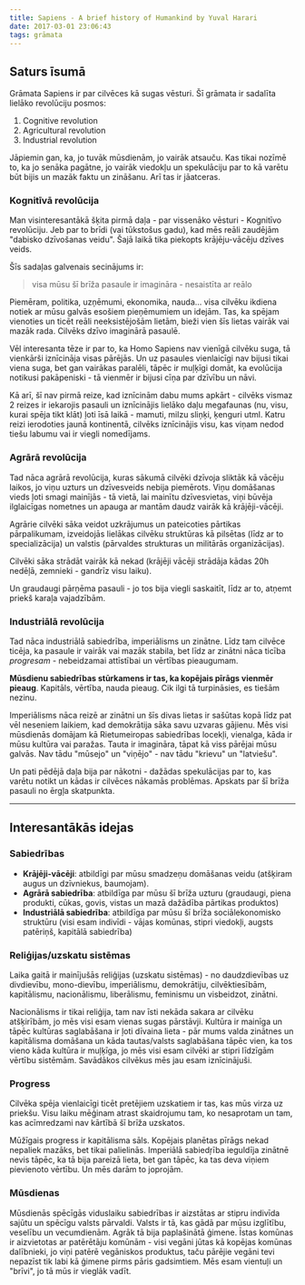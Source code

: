 ```yaml
---
title: Sapiens - A brief history of Humankind by Yuval Harari
date: 2017-03-01 23:06:43
tags: grāmata
---
```


## Saturs īsumā

Grāmata Sapiens ir par cilvēces kā sugas vēsturi. Šī grāmata ir sadalīta lielāko revolūciju posmos:
1. Cognitive revolution
2. Agricultural revolution
3. Industrial revolution

Jāpiemin gan, ka, jo tuvāk mūsdienām, jo vairāk atsauču. Kas tikai nozīmē to, ka jo senāka pagātne, jo vairāk viedokļu un spekulāciju par to kā varētu būt bijis un mazāk faktu un zināšanu. Arī tas ir jāatceras.

### Kognitīvā revolūcija

Man visinteresantākā šķita pirmā daļa - par vissenāko vēsturi - Kognitīvo revolūciju. Jeb par to brīdi (vai tūkstošus gadu), kad mēs reāli zaudējām "dabisko dzīvošanas veidu". Šajā laikā tika piekopts krājēju-vācēju dzīves veids.

Šīs sadaļas galvenais secinājums ir:
> visa mūsu šī brīža pasaule ir imagināra - nesaistīta ar reālo

Piemēram, politika, uzņēmumi, ekonomika, nauda... visa cilvēku ikdiena notiek ar mūsu galvās esošiem pieņēmumiem un idejām. Tas, ka spējam vienoties un ticēt reāli neeksistējošām lietām, bieži vien šīs lietas vairāk vai mazāk rada. Cilvēks dzīvo imaginārā pasaulē.

Vēl interesanta tēze ir par to, ka Homo Sapiens nav vienīgā cilvēku suga, tā vienkārši iznīcināja visas pārējās. Un uz pasaules vienlaicīgi nav bijusi tikai viena suga, bet gan vairākas paralēli, tāpēc ir muļķīgi domāt, ka evolūcija notikusi pakāpeniski - tā vienmēr ir bijusi cīņa par dzīvību un nāvi.

Kā arī, šī nav pirmā reize, kad iznīcinām dabu mums apkārt - cilvēks vismaz 2 reizes ir iekarojis pasauli un iznīcinājis lielāko daļu megafaunas (nu, visu, kurai spēja tikt klāt) ļoti īsā laikā - mamuti, milzu sliņķi, ķenguri utml. Katru reizi ierodoties jaunā kontinentā, cilvēks iznīcinājis visu, kas viņam nedod tiešu labumu vai ir viegli nomedījams.

### Agrārā revolūcija

Tad nāca agrārā revolūcija, kuras sākumā cilvēki dzīvoja sliktāk kā vācēju laikos, jo viņu uzturs un dzīvesveids nebija piemērots. Viņu domāšanas vieds ļoti smagi mainījās - tā vietā, lai mainītu dzīvesvietas, viņi būvēja ilglaicīgas nometnes un apauga ar mantām daudz vairāk kā krājēji-vācēji.

Agrārie cilvēki sāka veidot uzkrājumus un pateicoties pārtikas pārpalikumam, izveidojās lielākas cilvēku struktūras kā pilsētas (līdz ar to specializācija) un valstis (pārvaldes strukturas un militārās organizācijas).

Cilvēki sāka strādāt vairāk kā nekad (krājēji vācēji strādāja kādas 20h nedēļā, zemnieki - gandrīz visu laiku).

Un graudaugi pārņēma pasauli - jo tos bija viegli saskaitīt, līdz ar to, atņemt priekš karaļa vajadzībām.

### Industriālā revolūcija

Tad nāca industriālā sabiedrība, imperiālisms un zinātne. Līdz tam cilvēce ticēja, ka pasaule ir vairāk vai mazāk stabila, bet līdz ar zinātni nāca ticība *progresam* - nebeidzamai attīstībai un vērtības pieaugumam.

**Mūsdienu sabiedrības stūrkamens ir tas, ka kopējais pīrāgs vienmēr pieaug**. Kapitāls, vērtība, nauda pieaug. Cik ilgi tā turpināsies, es tiešām nezinu.

Imperiālisms nāca reizē ar zinātni un šīs divas lietas ir sašūtas kopā līdz pat vēl neseniem laikiem, kad demokrātija sāka savu uzvaras gājienu. Mēs visi mūsdienās domājam kā Rietumeiropas sabiedrības locekļi, vienalga, kāda ir mūsu kultūra vai paražas. Tauta ir imagināra, tāpat kā viss pārējai mūsu galvās. Nav tādu "mūsejo" un "viņējo" - nav tādu "krievu" un "latviešu".

Un pati pēdējā daļa bija par nākotni - dažādas spekulācijas par to, kas varētu notikt un kādas ir cilvēces nākamās problēmas. Apskats par šī brīža pasauli no ērgļa skatpunkta.

---

## Interesantākās idejas

### Sabiedrības
- **Krājēji-vācēji**: atbildīgi par mūsu smadzeņu domāšanas veidu (atšķiram augus un dzīvniekus, baumojam).
- **Agrārā sabiedrība**: atbildīga par mūsu šī brīža uzturu (graudaugi, piena produkti, cūkas, govis, vistas un mazā dažādība pārtikas produktos)
- **Industriālā sabiedrība**: atbildīga par mūsu šī brīža sociālekonomisko struktūru (visi esam indivīdi - vājas komūnas, stipri viedokļi, augsts patēriņš, kapitālā sabiedrība)

### Reliģijas/uzskatu sistēmas

Laika gaitā ir mainījušās reliģijas (uzskatu sistēmas) - no daudzdievības uz divdievību, mono-dievību, imperiālismu, demokrātiju, cilvēktiesībām, kapitālismu, nacionālismu, liberālismu, feminismu un visbeidzot, zinātni.

Nacionālisms ir tikai reliģija, tam nav īsti nekāda sakara ar cilvēku atšķirībām, jo mēs visi esam vienas sugas pārstāvji. Kultūra ir mainīga un tāpēc kultūras saglabāšana ir ļoti dīvaina lieta - pār mums valda zinātnes un kapitālisma domāšana un kāda tautas/valsts saglabāšana tāpēc vien, ka tos vieno kāda kultūra ir muļķīga, jo mēs visi esam cilvēki ar stipri līdzīgām vērtību sistēmām. Savādākos cilvēkus mēs jau esam iznīcinājuši.

### Progress

Cilvēka spēja vienlaicīgi ticēt pretējiem uzskatiem ir tas, kas mūs virza uz priekšu. Visu laiku mēģinam atrast skaidrojumu tam, ko nesaprotam un tam, kas acīmredzami nav kārtībā šī brīža uzskatos.

Mūžīgais progress ir kapitālisma sāls. Kopējais planētas pīrāgs nekad nepaliek mazāks, bet tikai palielinās. Imperiālā sabiedŗība ieguldīja zinātnē nevis tāpēc, ka tā bija pareizā lieta, bet gan tāpēc, ka tas deva viņiem pievienoto vērtību. Un mēs darām to joprojām.

### Mūsdienas

Mūsdienās spēcīgās viduslaiku sabiedrības ir aizstātas ar stipru indivīda sajūtu un spēcīgu valsts pārvaldi. Valsts ir tā, kas gādā par mūsu izglītību, veselību un vecumdienām. Agrāk tā bija paplašinātā ģimene. Īstas komūnas ir aizvietotas ar patērētāju komūnām - visi vegāni jūtas kā kopējas komūnas dalībnieki, jo viņi patērē vegāniskos produktus, taču pārējie vegāni tevi nepazīst tik labi kā ģimene pirms pāris gadsimtiem. Mēs esam vientuļi un "brīvi", jo tā mūs ir vieglāk vadīt.